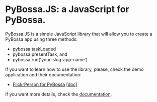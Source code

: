 # PyBossa.JS: a JavaScript for PyBossa.

PyBossa.JS is a simple JavaScript library that will allow you to create
a PyBossa app using three methods:

* pybossa.taskLoaded
* pybossa.presentTask, and
* pybossa.run('your-slug-app-name')

If you want to learn how to use the library, please, check the demo application and their documentation:

* [FlickrPerson for PyBossa](https://github.com/PyBossa/app-flickrperson) [[doc]](http://docs.pybossa.com/en/latest/user/create-application-tutorial.html)

If you want more details, check the [documentation](http://pybossajs.rtfd.org).

